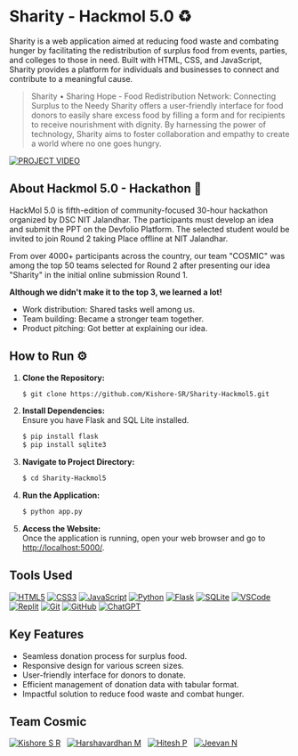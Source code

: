 # Sharity - Hackmol 5.0 ♻
Sharity is a web application aimed at reducing food waste and combating hunger by facilitating the redistribution of surplus food from events, parties, and colleges to those in need. Built with HTML, CSS, and JavaScript, Sharity provides a platform for individuals and businesses to connect and contribute to a meaningful cause.
> Sharity • Sharing Hope - Food Redistribution Network: Connecting Surplus to the Needy
Sharity offers a user-friendly interface for food donors to easily share excess food by filling a form and for recipients to receive nourishment with dignity. By harnessing the power of technology, Sharity aims to foster collaboration and empathy to create a world where no one goes hungry.

[![PROJECT VIDEO](https://img.shields.io/badge/PROJECT%20VIDEO-%23FF0000.svg?style=for-the-badge&logo=YouTube&logoColor=white)](https://youtu.be/kbk18UY7upc?si=EDWPteBq8udJNwT8)

## About Hackmol 5.0 - Hackathon 🚀
HackMol 5.0 is fifth-edition of community-focused 30-hour hackathon organized by DSC NIT Jalandhar. The participants must develop an idea and submit the PPT on the Devfolio Platform. The selected student would be invited to join Round 2 taking Place offline at NIT Jalandhar.

From over 4000+ participants across the country, our team "COSMIC" was among the top 50 teams selected for Round 2 after presenting our idea "Sharity" in the initial online submission Round 1.

**Although we didn't make it to the top 3, we learned a lot!**
- Work distribution: Shared tasks well among us. 
- Team building: Became a stronger team together.
- Product pitching: Got better at explaining our idea.

## How to Run ⚙

1. **Clone the Repository:**  
   ```bash
   $ git clone https://github.com/Kishore-SR/Sharity-Hackmol5.git
2. **Install Dependencies:**  
Ensure you have Flask and SQL Lite installed.
    ```bash
    $ pip install flask
    $ pip install sqlite3
3. **Navigate to Project Directory:**  
    ```bash
   $ cd Sharity-Hackmol5
4. **Run the Application:**  
    ```bash
    $ python app.py
5. **Access the Website:**  
Once the application is running, open your web browser and go to [http://localhost:5000/](http://localhost:5000/).

## Tools Used
[![HTML5](https://img.shields.io/badge/html5%20-%23E34F26.svg?&style=for-the-badge&logo=html5&logoColor=white)](/)
[![CSS3](https://img.shields.io/badge/CSS3-%231572B6.svg?style=for-the-badge&logo=css3&logoColor=white)](/)
[![JavaScript](https://img.shields.io/badge/javascript%20-%23323330.svg?&style=for-the-badge&logo=javascript&logoColor=%23F7DF1E)](/)
[![Python](https://img.shields.io/badge/Python-%233776AB.svg?style=for-the-badge&logo=python&logoColor=white)](/)
[![Flask](https://img.shields.io/badge/Flask-%23000.svg?style=for-the-badge&logo=flask&logoColor=white)](/)
[![SQLite](https://img.shields.io/badge/SQLite-%2307405e.svg?style=for-the-badge&logo=sqlite&logoColor=white)](/)
[![VSCode](https://img.shields.io/badge/VSCode-%23007ACC.svg?style=for-the-badge&logo=visual-studio-code&logoColor=white)](/)
[![Replit](https://img.shields.io/badge/Replit-%23FF6F61.svg?style=for-the-badge&logo=replit&logoColor=white)](/)
[![Git](https://img.shields.io/badge/Git-5E5E5E?style=for-the-badge&logo=git&logoColor=F05032)](/)
[![GitHub](https://img.shields.io/badge/GitHub-5E5E5E?style=for-the-badge&logo=github&logoColor=181717)](/)
[![ChatGPT](https://img.shields.io/badge/ChatGPT-3D7BF7?style=for-the-badge&logo=openai&logoColor=white)](/)


<!-- ## Website Preview
![website-img](https://github.com/codingstella/personal-blog-website/assets/113582974/a2600ea4-f7c1-4faa-93f1-26ab4259ada4) -->

## Key Features
- Seamless donation process for surplus food.
- Responsive design for various screen sizes.
- User-friendly interface for donors to donate.
- Efficient management of donation data with tabular format.
- Impactful solution to reduce food waste and combat hunger.

## Team Cosmic
[![Kishore S R](https://img.shields.io/badge/kishore%20s%20r-%230077B5.svg?style=for-the-badge&logo=linkedin&logoColor=white)](https://www.linkedin.com/in/Kishore-SR) &nbsp;
[![Harshavardhan M](https://img.shields.io/badge/harshavardhan%20m-%230077B5.svg?style=for-the-badge&logo=linkedin&logoColor=white)](https://www.linkedin.com/in/harshavardhan-md/) &nbsp;
[![Hitesh P](https://img.shields.io/badge/hitesh%20p-%230077B5.svg?style=for-the-badge&logo=linkedin&logoColor=white)](https://www.linkedin.com/in/hitesh-p-aa55662a3)
&nbsp;
[![Jeevan N](https://img.shields.io/badge/jeevan%20n-%230077B5.svg?style=for-the-badge&logo=linkedin&logoColor=white)](https://www.linkedin.com/in/jeevan-n-39a5652a3?utm_source=share&utm_campaign=share_via&utm_content=profile&utm_medium=android_app)

